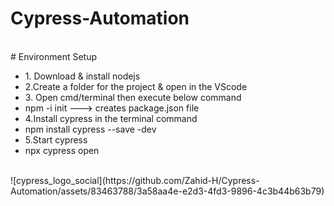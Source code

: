 # Cypress-Automation
</br>
# Environment Setup
<ul>
<li>1. Download & install nodejs</li>
<li>2.Create a folder for the project & open in the VScode</li>
<li>3. Open cmd/terminal then execute below command</li>
<li>npm -i init ---> creates package.json file</li>
<li>4.Install cypress in the terminal command</li>
<li>npm install cypress --save -dev</li>
<li>5.Start cypress</li>
<li>npx cypress open</li>
</ul>
</br>
![cypress_logo_social](https://github.com/Zahid-H/Cypress-Automation/assets/83463788/3a58aa4e-e2d3-4fd3-9896-4c3b44b63b79)
